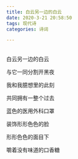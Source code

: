 ```yaml
---
title: 白云另一边的白云
date: 2020-3-21 20:58:50
tags: 现代诗
categories: 诗词

---
```


<br>白云另一边的白云

与它一同分割开黑夜

我和我臆想里的此刻

共同拥有一整个过去



蓝色的医用外科口罩

装饰形形色色的脸

形形色色的面目下

嚼着没有味道的口香糖